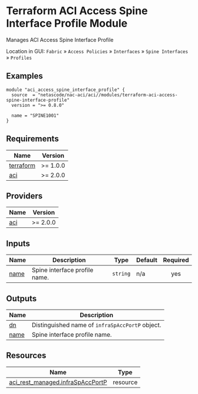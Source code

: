 <!-- BEGIN_TF_DOCS -->
# Terraform ACI Access Spine Interface Profile Module

Manages ACI Access Spine Interface Profile

Location in GUI:
`Fabric` » `Access Policies` » `Interfaces` » `Spine Interfaces` » `Profiles`

## Examples

```hcl
module "aci_access_spine_interface_profile" {
  source  = "netascode/nac-aci/aci//modules/terraform-aci-access-spine-interface-profile"
  version = ">= 0.8.0"

  name = "SPINE1001"
}
```

## Requirements

| Name | Version |
|------|---------|
| <a name="requirement_terraform"></a> [terraform](#requirement\_terraform) | >= 1.0.0 |
| <a name="requirement_aci"></a> [aci](#requirement\_aci) | >= 2.0.0 |

## Providers

| Name | Version |
|------|---------|
| <a name="provider_aci"></a> [aci](#provider\_aci) | >= 2.0.0 |

## Inputs

| Name | Description | Type | Default | Required |
|------|-------------|------|---------|:--------:|
| <a name="input_name"></a> [name](#input\_name) | Spine interface profile name. | `string` | n/a | yes |

## Outputs

| Name | Description |
|------|-------------|
| <a name="output_dn"></a> [dn](#output\_dn) | Distinguished name of `infraSpAccPortP` object. |
| <a name="output_name"></a> [name](#output\_name) | Spine interface profile name. |

## Resources

| Name | Type |
|------|------|
| [aci_rest_managed.infraSpAccPortP](https://registry.terraform.io/providers/CiscoDevNet/aci/latest/docs/resources/rest_managed) | resource |
<!-- END_TF_DOCS -->